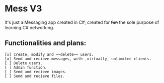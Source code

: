 # Mess V3
It's just a Messaging app created in C#, created for ~~fun~~ the sole purpose of learning C# networking.

## Functionalities and plans:
	[x] Create, modify and ~~delete~~ users.
	[x] Send and recieve messages, with _virtually_ unlimited clients.
	[ ] Delete users.
	[ ] Admin function.
	[ ] Send and recieve images.
	[ ] Send and recieve files.
